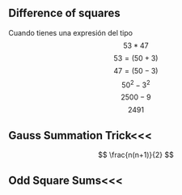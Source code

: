 ## Difference of squares
Cuando tienes una expresión del tipo 
$$ 53 * 47 $$
$$ 53 = (50 + 3) $$
$$ 47 = (50 - 3) $$
$$ 50^2 - 3^2 $$
$$ 2500 - 9 $$
$$ 2491$$
## Gauss Summation Trick<<<
$$ \frac{n(n+1)}{2} $$
## Odd Square Sums<<<